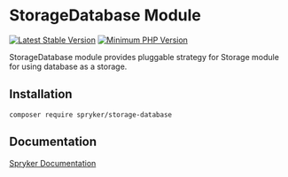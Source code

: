 # StorageDatabase Module
[![Latest Stable Version](https://poser.pugx.org/spryker/storage-database/v/stable.svg)](https://packagist.org/packages/spryker/storage-database)
[![Minimum PHP Version](https://img.shields.io/badge/php-%3E%3D%207.3-8892BF.svg)](https://php.net/)

StorageDatabase module provides pluggable strategy for Storage module for using database as a storage.

## Installation

```
composer require spryker/storage-database
```

## Documentation

[Spryker Documentation](https://academy.spryker.com/developing_with_spryker/module_guide/modules.html)
